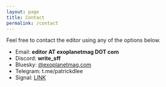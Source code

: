 ```yaml
---
layout: page
title: Contact
permalink: /contact
---
```


Feel free to contact the editor using any of the options below.

- Email: **editor AT exoplanetmag DOT com**
- Discord: **write_sff**
- Bluesky: [@exoplanetmag.com](https://bsky.app/profile/exoplanetmag.com)
- Telegram: t.me/patrickdlee
- Signal: [LINK](https://signal.me/#eu/7ZW9YYUGrpWThIYhLO1xGUVLxfnV2N2R6Lt1EWNdvS1mD1oXgF1FA7lVR3DvsoXc)
